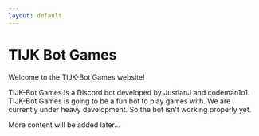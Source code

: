 ```yaml
---
layout: default
---
```


# TIJK Bot Games

Welcome to the TIJK-Bot Games website!

TIJK-Bot Games is a Discord bot developed by JustIanJ and codeman1o1.
TIJK-Bot Games is going to be a fun bot to play games with.
We are currently under heavy development. So the bot isn't working properly yet.

More content will be added later...

